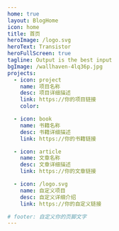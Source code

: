 ```yaml
---
home: true
layout: BlogHome
icon: home
title: 首页
heroImage: /logo.svg
heroText: Transistor
heroFullScreen: true
tagline: Output is the best input
bgImage: /wallhaven-4lq36p.jpg
projects:
  - icon: project
    name: 项目名称
    desc: 项目详细描述
    link: https://你的项目链接
    color: 

  - icon: book
    name: 书籍名称
    desc: 书籍详细描述
    link: https://你的书籍链接

  - icon: article
    name: 文章名称
    desc: 文章详细描述
    link: https://你的文章链接

  - icon: /logo.svg
    name: 自定义项目
    desc: 自定义详细介绍
    link: https://你的自定义链接

# footer: 自定义你的页脚文字
---
```

<!-- 
这是一个博客主页的案例。

要使用此布局，你应该在页面前端设置 `layout: BlogHome` 和 `home: true`。

相关配置文档请见 [博客主页](https://theme-hope.vuejs.press/zh/guide/blog/home/)。 -->
